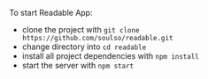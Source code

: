 To start Readable App:

* clone the project with `git clone https://github.com/soulso/readable.git`
* change directory into `cd readable`
* install all project dependencies with `npm install`
* start the server with `npm start`
